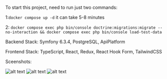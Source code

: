To start this project, need to run just two commands:

1:``docker compose up -d`` it can take 5-8 minutes

2: ``docker compose exec php bin/console doctrine:migrations:migrate --no-interaction && docker compose exec php bin/console load-test-data``

Backend Stack: Symfony 6.3.4, PostgreSQL, ApiPlatform

Frontend Stack: TypeScript, React, Redux, React Hook Form, TailwindCSS


Sceenshots:


![alt text](https://sun9-29.userapi.com/impg/nrHV9tzCg5ZPRr69OWtW_DMaJyuXHFKo6k7WHw/YP39pETKV1o.jpg?size=874x588&quality=95&sign=598e299f8098c5af49e34330c5173b6b&type=album)
![alt text](https://sun9-49.userapi.com/impg/tG0qZF25pU0p4tBMJDyeBuTf2em_rEIhPGq-aw/ieSEkqGoUEc.jpg?size=966x759&quality=95&sign=6160b35a05a972856d0f9297bf7c3f7a&type=album)
![alt text](https://sun9-66.userapi.com/impg/f7BivMv75AZeCANw36uJvZaWMsYEX0H3PjKJzg/hDZxMeRAvpM.jpg?size=391x436&quality=95&sign=ae9b3e1029c6afb4ab7b5b3354ea4617&type=album)